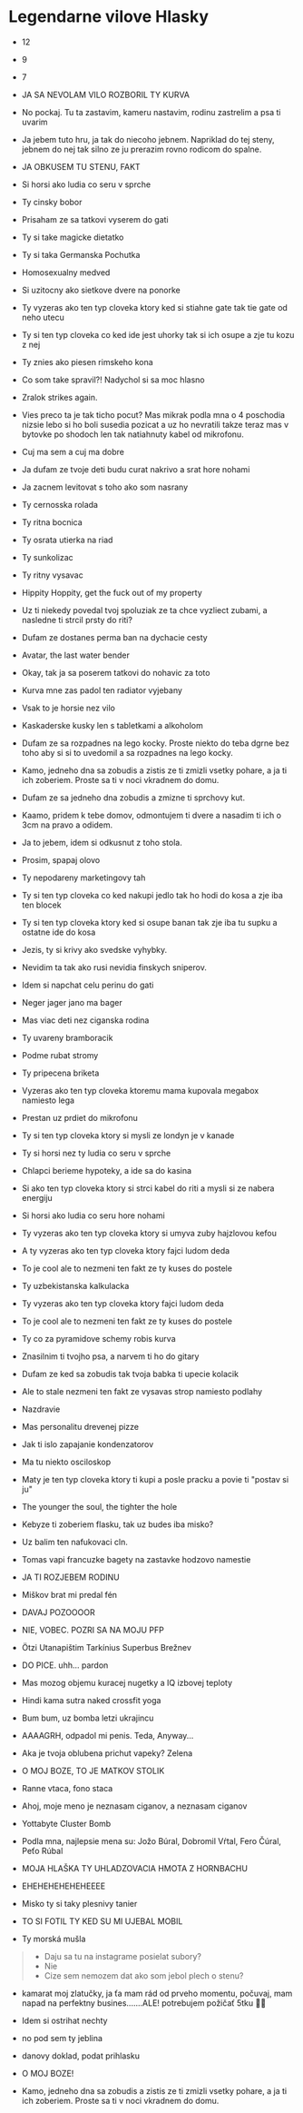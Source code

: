 # Legendarne vilove Hlasky

- 12

- 9

- 7

- JA SA NEVOLAM VILO ROZBORIL TY KURVA

- No pockaj. Tu ta zastavim, kameru nastavim, rodinu zastrelim a psa ti uvarim

- Ja jebem tuto hru, ja tak do niecoho jebnem. Napriklad do tej steny, jebnem do nej tak silno ze ju prerazim rovno rodicom do spalne.

- JA OBKUSEM TU STENU, FAKT

- Si horsi ako ludia co seru v sprche

- Ty cinsky bobor

- Prisaham ze sa tatkovi vyserem do gati

- Ty si take magicke dietatko

- Ty si taka Germanska Pochutka

- Homosexualny medved

- Si uzitocny ako sietkove dvere na ponorke

- Ty vyzeras ako ten typ cloveka ktory ked si stiahne gate tak tie gate od neho utecu

- Ty si ten typ cloveka co ked ide jest uhorky tak si ich osupe a zje tu kozu z nej

- Ty znies ako piesen rimskeho kona

- Co som take spravil?! Nadychol si sa moc hlasno

- Zralok strikes again.

- Vies preco ta je tak ticho pocut? Mas mikrak podla mna o 4 poschodia nizsie lebo si ho boli susedia pozicat a uz ho nevratili takze teraz mas v bytovke po shodoch len tak natiahnuty kabel od mikrofonu.

- Cuj ma sem a cuj ma dobre

- Ja dufam ze tvoje deti budu curat nakrivo a srat hore nohami

- Ja zacnem levitovat s toho ako som nasrany

- Ty cernosska rolada

- Ty ritna bocnica

- Ty osrata utierka na riad

- Ty sunkolizac

- Ty ritny vysavac

- Hippity Hoppity, get the fuck out of my property

- Uz ti niekedy povedal tvoj spoluziak ze ta chce vyzliect zubami, a nasledne ti strcil prsty do riti?

- Dufam ze dostanes perma ban na dychacie cesty

- Avatar, the last water bender

- Okay, tak ja sa poserem tatkovi do nohavic za toto

- Kurva mne zas padol ten radiator vyjebany

- Vsak to je horsie nez vilo

- Kaskaderske kusky len s tabletkami a alkoholom

- Dufam ze sa rozpadnes na lego kocky. Proste niekto do teba dgrne bez toho aby si si to uvedomil a sa rozpadnes na lego kocky.

- Kamo, jedneho dna sa zobudis a zistis ze ti zmizli vsetky pohare, a ja ti ich zoberiem. Proste sa ti v noci vkradnem do domu.

- Dufam ze sa jedneho dna zobudis a zmizne ti sprchovy kut.

- Kaamo, pridem k tebe domov, odmontujem ti dvere a nasadim ti ich o 3cm na pravo a odidem.

- Ja to jebem, idem si odkusnut z toho stola.

- Prosim, spapaj olovo

- Ty nepodareny marketingovy tah

- Ty si ten typ cloveka co ked nakupi jedlo tak ho hodi do kosa a zje iba ten blocek

- Ty si ten typ cloveka ktory ked si osupe banan tak zje iba tu supku a ostatne ide do kosa

- Jezis, ty si krivy ako svedske vyhybky.

- Nevidim ta tak ako rusi nevidia finskych sniperov.

- Idem si napchat celu perinu do gati

- Neger jager jano ma bager

- Mas viac deti nez ciganska rodina

- Ty uvareny bramboracik

- Podme rubat stromy

- Ty pripecena briketa

- Vyzeras ako ten typ cloveka ktoremu mama kupovala megabox namiesto lega

- Prestan uz prdiet do mikrofonu

- Ty si ten typ cloveka ktory si mysli ze londyn je v kanade

- Ty si horsi nez ty ludia co seru v sprche

- Chlapci berieme hypoteky, a ide sa do kasina

- Si ako ten typ cloveka ktory si strci kabel do riti a mysli si ze nabera energiju

- Si horsi ako ludia co seru hore nohami

- Ty vyzeras ako ten typ cloveka ktory si umyva zuby hajzlovou kefou

- A ty vyzeras ako ten typ cloveka ktory fajci ludom deda

- To je cool ale to nezmeni ten fakt ze ty kuses do postele

- Ty uzbekistanska kalkulacka

- Ty vyzeras ako ten typ cloveka ktory fajci ludom deda

- To je cool ale to nezmeni ten fakt ze ty kuses do postele

- Ty co za pyramidove schemy robis kurva

- Znasilnim ti tvojho psa, a narvem ti ho do gitary

- Dufam ze ked sa zobudis tak tvoja babka ti upecie kolacik

- Ale to stale nezmeni ten fakt ze vysavas strop namiesto podlahy

- Nazdravie

- Mas personalitu drevenej pizze

- Jak ti islo zapajanie kondenzatorov

- Ma tu niekto osciloskop

- Maty je ten typ cloveka ktory ti kupi a posle pracku a povie ti "postav si ju"

- The younger the soul, the tighter the hole

- Kebyze ti zoberiem flasku, tak uz budes iba misko?

- Uz balim ten nafukovaci cln.

- Tomas vapi francuzke bagety na zastavke hodzovo namestie

- JA TI ROZJEBEM RODINU

- Miškov brat mi predal fén 

- DAVAJ POZOOOOR

- NIE, VOBEC. POZRI SA NA MOJU PFP

- Ötzi Utanapištim Tarkínius Superbus Brežnev 

- DO PICE. uhh... pardon

- Mas mozog objemu kuracej nugetky a IQ izbovej teploty 

- Hindi kama sutra naked crossfit yoga

- Bum bum, uz bomba letzi ukrajincu

- AAAAGRH, odpadol mi penis. Teda, Anyway...

- Aka je tvoja oblubena prichut vapeky? Zelena

- O MOJ BOZE, TO JE MATKOV STOLIK

- Ranne vtaca, fono staca

- Ahoj, moje meno je neznasam ciganov, a neznasam ciganov

- Yottabyte Cluster Bomb

- Podla mna, najlepsie mena su: Jožo Búral, Dobromil Vŕtal, Fero Čúral, Peťo Rúbal

- MOJA HLAŠKA TY UHLADZOVACIA HMOTA Z HORNBACHU

- EHEHEHEHEHEHEEEE

- Misko ty si taky plesnivy tanier

- TO SI FOTIL TY KED SU MI UJEBAL MOBIL

- Ty morská mušla

> - Daju sa tu na instagrame posielat subory?
> - Nie
> - Cize sem nemozem dat ako som jebol plech o stenu?

- kamarat moj zlatučky, ja ťa mam rád od prveho momentu, počuvaj, mam napad na perfektny busines.......ALE! potrebujem požičať 5tku 🥹🫶

- Idem si ostrihat nechty

- no pod sem ty jeblina

- danovy doklad, podat prihlasku

- O MOJ BOZE!

- Kamo, jedneho dna sa zobudis a zistis ze ti zmizli vsetky pohare, a ja ti ich zoberiem. Proste sa ti v noci vkradnem do domu.
